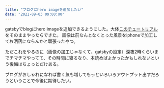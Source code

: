 ```yaml
---
title: "ブログにhero imageを追加したい"
date: "2021-09-03 09:00:00"
---
```


gatsbyでblogにhero imageを追加できるようにした。大体[このチュートリアル](https://www.gatsbyjs.com/docs/tutorial/part-7/)をそのままやったらできた。
画像は前なんとなくとった風景をiphoneで加工してお洒落にならんかと頑張ったやつ。

ただこれをやるのに（画像の加工じゃなくて、gatsbyの設定）深夜2時くらいまでチマチマやってて、その時間に寝るなり、本読めばよかったかもしれないという後悔はちょっとだけある。

ブログがおしゃれになれば書く気も増してもっといろいろアウトプット出すだろうということで今後に期待したい。